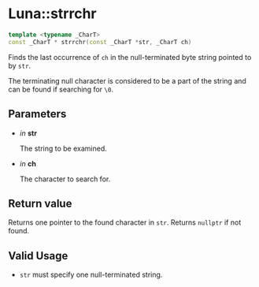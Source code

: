 # Luna::strrchr

```c++
template <typename _CharT>
const _CharT * strrchr(const _CharT *str, _CharT ch)
```

Finds the last occurrence of `ch` in the null-terminated byte string pointed to by `str`. 

The terminating null character is considered to be a part of the string and can be found if searching for `\0`. 

## Parameters
* *in* **str**

    The string to be examined. 

* *in* **ch**

    The character to search for. 

## Return value
Returns one pointer to the found character in `str`. Returns `nullptr` if not found. 

## Valid Usage
* `str` must specify one null-terminated string. 

